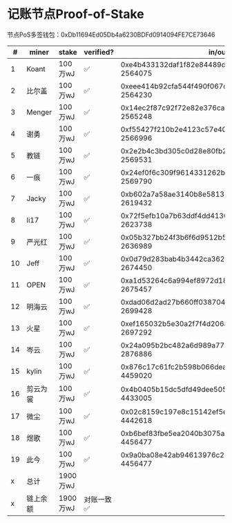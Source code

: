 # 记账节点Proof-of-Stake

节点PoS多签钱包：0xDb11694Ed05Db4a6230BDFd0914094FE7CE73646

\# | miner | stake | verified? | in/out records (tx id + block num)
-|-|-|-|-
1  | Koant    | 100万wJ   | ✅ | 0xe4b433132daf1f82e84489d660ba31cd4b4ab32c8896720f53a26de88c6fb0a0 2564075
2  | 比尔盖   | 100万wJ   | ✅ | 0xeee414b92cfa544f490f067c849ef1f65dd625c9df8da76be9abc4f275317aaf 2564230
3  | Menger   | 100万wJ   | ✅ | 0x14ec2f87c92f72e82e376ca41bd23c4f346502f725e059185f7c9433831b1622 2565248
4  | 谢勇     | 100万wJ   | ✅ | 0xf55427f210b2e4123c57e40eea6d26fd03ca95cef2f042bb4a7da92ef5ab9d03 2566996
5  | 教链     | 100万wJ   | ✅ | 0x2e2b4c3bd305c0d28e80fb2092652842f801ca3c64e96ac4895922e5e6f6c51d 2569531
6  | 一痕     | 100万wJ   | ✅ | 0x24ef0f6c309f9614331262b014e53d7b52200a3c5bd4a5559fabdff5ea744879 2569790
7  | Jacky    | 100万wJ   | ✅ | 0xb602a7a58ae3140b8e58139a7d766351277ad66225191518c985b40144e85823 2619432
8  | li17     | 100万wJ   | ✅ | 0x72f5efb10a7b63ddf4dd4130168eb67f310e69548da042151b13151a04578882 2623738
9  | 严光红   | 100万wJ   | ✅ | 0x05b327bb24f3b6f6d9512b5172073e796e77ddf7ffcc28a82288e914a5b1a2ce 2636989
10 | Jeff     | 100万wJ   | ✅ | 0x0d79d283bab4b3442ca362f4133656b8b9cbbdc5fc72d03239c9a5242e9d04b1 2674450
11 | OPEN     | 100万wJ   | ✅ | 0xa1d53264c6a994ef8972d1842cf4c429659221fbffb62e0f2b003547b0985d9c 2675457
12 | 明海云   | 100万wJ   | ✅ | 0xdad06d2ad27b660ff038704afade72cd849ee54839718af04ebdac30bf21569f 2699428
13 | 火星     | 100万wJ   | ✅ | 0xef165032b5e30a2f7f4d206a421e4fd7029257d03d954b34865e23095616b25a 2697292
14 | 岑云     | 100万wJ   | ✅ | 0x24a095b2bc482a6d989a77b89bc84316332c4b20a5ea2aecc8dd3dc9f367cce9 2876886
15 | kylin   | 100万wJ   | ✅ | 0x876c17c61fc2b598b066dead3239dfafc5440266d0c62e9e96b0268316f1878b 4459020
16 | 剪云为裳 | 100万wJ   | ✅ | 0x4b0405b15dc5dfd49dee505db19452ee3ddbeff03bb1db8220bae5f9c11f72bb 4433005
17 | 微尘    | 100万wJ   | ✅ | 0x02c8159c197e8c15142ef5e2863b466605952247d21b8805d6c012cacc551664 4442618
18 | 煜歌    | 100万wJ   | ✅ | 0xb6bef83fbe5ea2040b3075a1c7f246948781eecf6047bdc7911a513e625b33b9 4456477
19 | 此今    | 100万wJ   | ✅ | 0x9a0ba08e42ab94613976c2971122408b58f1e0cca64a2d0ec043bbce9dd94845 4456477
x  | 总计     | 1900万wJ  | 
x  | 链上余额 | 1900万wJ  | 对账一致✅

